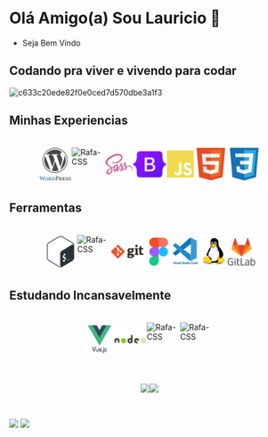 
# Olá Amigo(a) Sou Lauricio 👋

- Seja Bem Vindo
<div>
<a href="https://github.com/LauricioX"></a>

 </div>
    


## Codando pra viver e vivendo para codar

![c633c20ede82f0e0ced7d570dbe3a1f3](https://i.imgur.com/bPHcsTs.gif)



## Minhas Experiencias



<div style="display:flex; align-items:center; justify-content:center; gap:10; margin:30px 0">
 <br>
 
 <br>
 
 
 
 <img align="center" alt="Rafa-CSS" height="60" width="60" src="https://raw.githubusercontent.com/devicons/devicon/2ae2a900d2f041da66e950e4d48052658d850630/icons/wordpress/wordpress-original.svg">


 

<img align="center" alt="Rafa-CSS" height="60" width="60" src="https://user-images.githubusercontent.com/86666254/179119691-e9dbcb2b-e2fb-4849-b633-988807532521.png">



 
 
 <img align="center" alt="Rafa-Js" height="50" width="50" src="https://raw.githubusercontent.com/devicons/devicon/2ae2a900d2f041da66e950e4d48052658d850630/icons/sass/sass-original.svg">
 
 
 <img align="center" alt="Rafa-CSS" height="60" width="60" src="https://raw.githubusercontent.com/devicons/devicon/2ae2a900d2f041da66e950e4d48052658d850630/icons/bootstrap/bootstrap-original.svg">
 
 <img align="center" alt="Rafa-Js" height="50" width="50" src="https://raw.githubusercontent.com/devicons/devicon/master/icons/javascript/javascript-plain.svg">
  
<img align="center" alt="Rafa-HTML" height="60" width="60" src="https://raw.githubusercontent.com/devicons/devicon/master/icons/html5/html5-original.svg">

<img align="center" alt="Rafa-CSS" height="60" width="60" src="https://raw.githubusercontent.com/devicons/devicon/master/icons/css3/css3-original.svg">
 
 ##  <br>
 
 




</div>

## Ferramentas

<div style="display:flex; align-items:center; justify-content:center; gap:10; margin:30px 0">
 <br>


  <img align="center" alt="Rafa-CSS" height="60" width="60" src="https://raw.githubusercontent.com/devicons/devicon/2ae2a900d2f041da66e950e4d48052658d850630/icons/bash/bash-original.svg">

 <img align="center" alt="Rafa-CSS" height="60" width="60" src="https://duppinswp.com/wp-content/uploads/sites/5/2022/03/cpanel-logo.png">

 <img align="center" alt="Rafa-HTML" height="60" width="60" src="https://raw.githubusercontent.com/devicons/devicon/2ae2a900d2f041da66e950e4d48052658d850630/icons/git/git-original-wordmark.svg">
  <img align="center" alt="Rafa-Js" height="50" width="50" src="https://raw.githubusercontent.com/devicons/devicon/2ae2a900d2f041da66e950e4d48052658d850630/icons/figma/figma-original.svg">
 <img align="center" alt="Rafa-Js" height="50" width="50" src="https://raw.githubusercontent.com/devicons/devicon/2ae2a900d2f041da66e950e4d48052658d850630/icons/vscode/vscode-original-wordmark.svg">
 
  <img align="center" alt="Rafa-Js" height="50" width="50" src="https://raw.githubusercontent.com/devicons/devicon/2ae2a900d2f041da66e950e4d48052658d850630/icons/linux/linux-original.svg">
 
 <img align="center" alt="Rafa-Js" height="50" width="50" src="https://raw.githubusercontent.com/devicons/devicon/2ae2a900d2f041da66e950e4d48052658d850630/icons/gitlab/gitlab-original-wordmark.svg">
 

 
 



 ##  <br>

 

</div>

## Estudando Incansavelmente


<div style="display:flex; align-items:center; justify-content:center; gap:10; margin:30px 0">
 <br>

<img align="center" alt="Rafa-Js" height="50" width="50" src="https://raw.githubusercontent.com/devicons/devicon/2ae2a900d2f041da66e950e4d48052658d850630/icons/vuejs/vuejs-original-wordmark.svg">

<img align="center" alt="Rafa-CSS" height="60" width="60" src="https://raw.githubusercontent.com/devicons/devicon/2ae2a900d2f041da66e950e4d48052658d850630/icons/nodejs/nodejs-original-wordmark.svg">

<img align="center" alt="Rafa-CSS" height="60" width="60" src="https://camo.githubusercontent.com/3e314c40876bf02486b25c16c8e90c898764c00d28cb9258fa883cc1586fd093/68747470733a2f2f74682e62696e672e636f6d2f74682f69642f4f49502e3333437742596b6d6e4d66704139446a757032324a77486148613f7069643d496d674465742672733d31">

<img align="center" alt="Rafa-CSS" height="60" width="60" src="https://camo.githubusercontent.com/fc9113cfa08cba6a731800ded8a98f520e484a5ea5777671964a66b9779a8692/68747470733a2f2f63646e2e69636f6e73636f75742e636f6d2f69636f6e2f667265652f706e672d3531322f747970657363726970742d313137343936352e706e67">
 
  ##  <br>


</div>



<div style="display:flex; align-items:center; justify-content:center; gap:10; margin:30px 0">
  
   
  <a href="https://www.instagram.com/mohamed_lau.sql/)" target="_blank"><img src="https://img.shields.io/badge/-Instagram-%23E4405F?style=for-the-badge&logo=instagram&logoColor=white" target="_blank"></a>
 
  <a href="https://br.linkedin.com/in/lauricio-de-souza-776b04215" target="_blank"><img src="https://img.shields.io/badge/-LinkedIn-%230077B5?style=for-the-badge&logo=linkedin&logoColor=white" target="_blank"></a> 
</div>



 <img height="130em" src="https://github-readme-stats.vercel.app/api?username=LauricioX&show_icons=true&theme=algolia&include_all_commits=true&count_private=true"/> 
 
<img height="130em"  src="https://github-readme-stats.vercel.app/api/top-langs/?username=LauricioX&layout=compact&langs_count=7&theme=algolia"/> 




